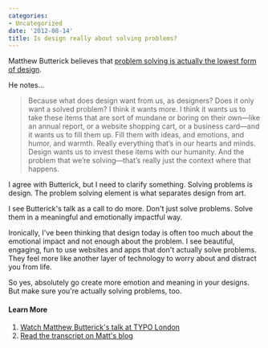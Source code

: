 ```yaml
---
categories:
- Uncategorized
date: '2012-08-14'
title: Is design really about solving problems?
---
```


Matthew Butterick believes that <a href="http://unitscale.com/mb/reversing-the-tide/">problem solving is actually the lowest form of design</a>.

He notes...

<blockquote>Because what does design want from us, as designers? Does it only want a solved problem? I think it wants more. I think it wants us to take these items that are sort of mundane or boring on their own—like an annual report, or a website shopping cart, or a business card—and it wants us to fill them up. Fill them with ideas, and emotions, and humor, and warmth. Really everything that’s in our hearts and minds. Design wants us to invest these items with our humanity. And the problem that we’re solving—that’s really just the context where that happens.</blockquote>

I agree with Butterick, but I need to clarify something. Solving problems is design. The problem solving element is what separates design from art.
<!--more-->
I see Butterick's talk as a call to do more. Don't just solve problems. Solve them in a meaningful and emotionally impactful way.

Ironically, I've been thinking that design today is often too much about the emotional impact and not enough about the problem. I see beautiful, engaging, fun to use websites and apps that don't actually solve problems. They feel more like another layer of technology to worry about and distract you from life.

So yes, absolutely go create more emotion and meaning in your designs. But make sure you're actually solving problems, too.

<h4>Learn More</h4>

<ol>
<li><a href="http://typotalks.com/blog/2012/05/19/matthew-butterick/">Watch Matthew Butterick's talk at TYPO London</a></li>
<li><a href="http://unitscale.com/mb/reversing-the-tide/">Read the transcript on Matt's blog</a></li>
</ol>